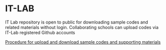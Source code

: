 # IT-LAB
IT Lab repository is open to public for downloading sample codes and related materials without login. Collaborating schools can upload codes via IT-Lab registered Github accounts

[Procedure for upload and download sample codes and supporting materials](https://github.com/EITP/IT-LAB/raw/master/Procedure_for_upload%20and_download_sample_codes_and_supporting_materials.pdf)
